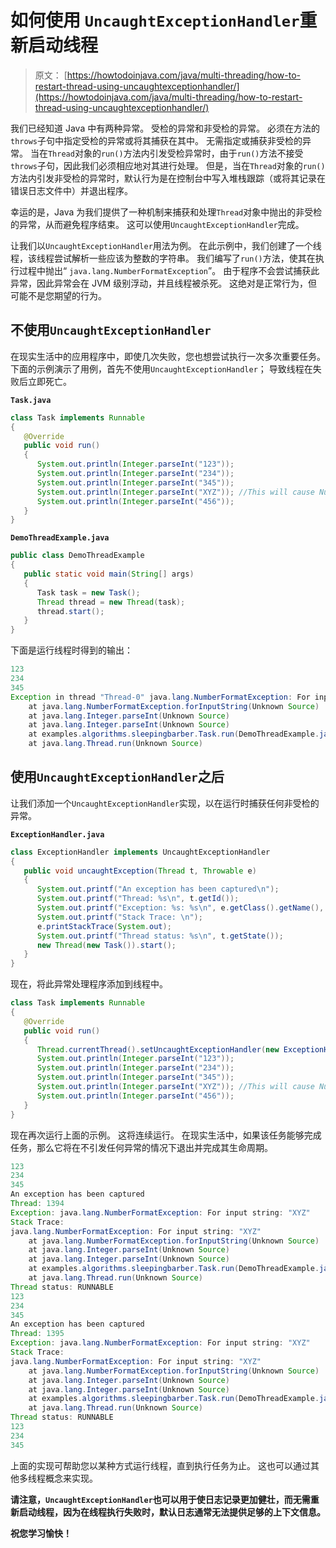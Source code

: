 # 如何使用 `UncaughtExceptionHandler`重新启动线程

> 原文： [https://howtodoinjava.com/java/multi-threading/how-to-restart-thread-using-uncaughtexceptionhandler/](https://howtodoinjava.com/java/multi-threading/how-to-restart-thread-using-uncaughtexceptionhandler/)

我们已经知道 Java 中有两种异常。 受检的异常和非受检的异常。 必须在方法的`throws`子句中指定受检的异常或将其捕获在其中。 无需指定或捕获非受检的异常。 当在`Thread`对象的`run()`方法内引发受检异常时，由于`run()`方法不接受`throws`子句，因此我们必须相应地对其进行处理。 但是，当在`Thread`对象的`run()`方法内引发非受检的异常时，默认行为是在控制台中写入堆栈跟踪（或将其记录在错误日志文件中）并退出程序。

幸运的是，Java 为我们提供了一种机制来捕获和处理`Thread`对象中抛出的非受检的异常，从而避免程序结束。 这可以使用`UncaughtExceptionHandler`完成。

让我们以`UncaughtExceptionHandler`用法为例。 在此示例中，我们创建了一个线程，该线程尝试解析一些应该为整数的字符串。 我们编写了`run()`方法，使其在执行过程中抛出“ `java.lang.NumberFormatException`”。 由于程序不会尝试捕获此异常，因此异常会在 JVM 级别浮动，并且线程被杀死。 这绝对是正常行为，但可能不是您期望的行为。

## 不使用`UncaughtExceptionHandler`

在现实生活中的应用程序中，即使几次失败，您也想尝试执行一次多次重要任务。 下面的示例演示了用例，首先不使用`UncaughtExceptionHandler`； 导致线程在失败后立即死亡。

**`Task.java`**

```java
class Task implements Runnable
{
   @Override
   public void run()
   {
      System.out.println(Integer.parseInt("123"));
      System.out.println(Integer.parseInt("234"));
      System.out.println(Integer.parseInt("345"));
      System.out.println(Integer.parseInt("XYZ")); //This will cause NumberFormatException
      System.out.println(Integer.parseInt("456"));
   }
}

```

**`DemoThreadExample.java`**

```java
public class DemoThreadExample
{
   public static void main(String[] args)
   {
      Task task = new Task();
      Thread thread = new Thread(task);
      thread.start();
   }
}

```

下面是运行线程时得到的输出：

```java
123
234
345
Exception in thread "Thread-0" java.lang.NumberFormatException: For input string: "XYZ"
	at java.lang.NumberFormatException.forInputString(Unknown Source)
	at java.lang.Integer.parseInt(Unknown Source)
	at java.lang.Integer.parseInt(Unknown Source)
	at examples.algorithms.sleepingbarber.Task.run(DemoThreadExample.java:24)
	at java.lang.Thread.run(Unknown Source)

```

## 使用`UncaughtExceptionHandler`之后

让我们添加一个`UncaughtExceptionHandler`实现，以在运行时捕获任何非受检的异常。

**`ExceptionHandler.java`**

```java
class ExceptionHandler implements UncaughtExceptionHandler
{
   public void uncaughtException(Thread t, Throwable e)
   {
      System.out.printf("An exception has been captured\n");
      System.out.printf("Thread: %s\n", t.getId());
      System.out.printf("Exception: %s: %s\n", e.getClass().getName(), e.getMessage());
      System.out.printf("Stack Trace: \n");
      e.printStackTrace(System.out);
      System.out.printf("Thread status: %s\n", t.getState());
      new Thread(new Task()).start();
   }
}

```

现在，将此异常处理程序添加到线程中。

```java
class Task implements Runnable
{
   @Override
   public void run()
   {
      Thread.currentThread().setUncaughtExceptionHandler(new ExceptionHandler());
      System.out.println(Integer.parseInt("123"));
      System.out.println(Integer.parseInt("234"));
      System.out.println(Integer.parseInt("345"));
      System.out.println(Integer.parseInt("XYZ")); //This will cause NumberFormatException
      System.out.println(Integer.parseInt("456"));
   }
}

```

现在再次运行上面的示例。 这将连续运行。 在现实生活中，如果该任务能够完成任务，那么它将在不引发任何异常的情况下退出并完成其生命周期。

```java
123
234
345
An exception has been captured
Thread: 1394
Exception: java.lang.NumberFormatException: For input string: "XYZ"
Stack Trace: 
java.lang.NumberFormatException: For input string: "XYZ"
	at java.lang.NumberFormatException.forInputString(Unknown Source)
	at java.lang.Integer.parseInt(Unknown Source)
	at java.lang.Integer.parseInt(Unknown Source)
	at examples.algorithms.sleepingbarber.Task.run(DemoThreadExample.java:24)
	at java.lang.Thread.run(Unknown Source)
Thread status: RUNNABLE
123
234
345
An exception has been captured
Thread: 1395
Exception: java.lang.NumberFormatException: For input string: "XYZ"
Stack Trace: 
java.lang.NumberFormatException: For input string: "XYZ"
	at java.lang.NumberFormatException.forInputString(Unknown Source)
	at java.lang.Integer.parseInt(Unknown Source)
	at java.lang.Integer.parseInt(Unknown Source)
	at examples.algorithms.sleepingbarber.Task.run(DemoThreadExample.java:24)
	at java.lang.Thread.run(Unknown Source)
Thread status: RUNNABLE
123
234
345
```

上面的实现可帮助您以某种方式运行线程，直到执行任务为止。 这也可以通过其他多线程概念来实现。

**请注意，`UncaughtExceptionHandler`也可以用于使日志记录更加健壮，而无需重新启动线程，因为在线程执行失败时，默认日志通常无法提供足够的上下文信息。**

**祝您学习愉快！**